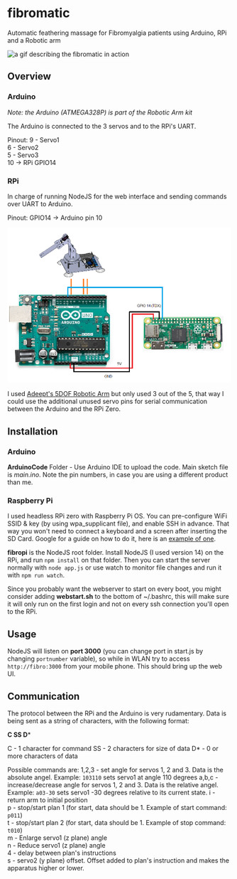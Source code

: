 # fibromatic
Automatic feathering massage for Fibromyalgia patients using Arduino, RPi and a Robotic arm 

![a gif describing the fibromatic in action](https://media0.giphy.com/media/61T89gKzCf5UDsnZFe/giphy.gif)

## Overview

### Arduino

*Note: the Arduino (ATMEGA328P) is part of the Robotic Arm kit*

The Arduino is connected to the 3 servos and to the RPi's UART. 

Pinout:
9 - Servo1  
6 - Servo2  
5 - Servo3  
10 -> RPi GPIO14  

### RPi 

In charge of running NodeJS for the web interface and sending commands over UART to Arduino. 

Pinout:
GPIO14 -> Arduino pin 10

![connections overview](https://github.com/omeriko9/fibromatic/blob/main/connections_diagram.png)

I used [Adeept's 5DOF Robotic Arm](https://www.adeept.com/adeept-arduino-compatible-diy-5-dof-robotic-arm-kit-for-arduino-uno-r3-steam-robot-arm-kit-with-arduino-and-processing-code_p0118_s0031.html) but only used 3 out of the 5, that way I could use the additional unused servo pins for serial communication between the Arduino and the RPi Zero.

## Installation

### Arduino 
 
**ArduinoCode** Folder - Use Arduino IDE to upload the code. Main sketch file is *main.ino*.
Note the pin numbers, in case you are using a different product than me.

### Raspberry Pi

I used headless RPi zero with Raspberry Pi OS. 
You can pre-configure WiFi SSID & key (by using wpa_supplicant file), and enable SSH in advance. That way you won't need to connect a keyboard and a screen after inserting the SD Card. Google for a guide on how to do it, here is an [example of one](https://core-electronics.com.au/tutorials/raspberry-pi-zerow-headless-wifi-setup.html).

**fibropi** is the NodeJS root folder. 
Install NodeJS (I used version 14) on the RPi, and run `npm install` on that folder.
Then you can start the server normally with `node app.js` or use watch to monitor file changes and run it with `npm run watch`.

Since you probably want the webserver to start on every boot, you might consider adding **webstart.sh** to the bottom of ~/.bashrc, this will make sure it will only run on the first login and not on every ssh connection you'll open to the RPi.

## Usage

NodeJS will listen on **port 3000** (you can change port in start.js by changing `portnumber` variable), so while in WLAN try to access `http://fibro:3000` from your mobile phone. This should bring up the web UI.

## Communication

The protocol between the RPi and the Arduino is very rudamentary. Data is being sent as a string of characters, with the following format:

**C SS D***

C  - 1 character for command
SS - 2 characters for size of data
D* - 0 or more characters of data

Possible commands are:
1,2,3 - set angle for servos 1, 2 and 3. Data is the absolute angel. Example: `103110` sets servo1 at angle 110 degrees
a,b,c - increase/decrease angle for servos 1, 2 and 3. Data is the relative angel. Example: `a03-30` sets servo1 -30 degrees relative to its current state.
i     - return arm to initial position  
p     - stop/start plan 1 (for start, data should be 1. Example of start command: `p011`)  
t     - stop/start plan 2 (for start, data should be 1. Example of stop command: `t010`)  
m     - Enlarge servo1 (z plane) angle  
n     - Reduce servo1 (z plane) angle  
4     - delay between plan's instructions  
s     - servo2 (y plane) offset. Offset added to plan's instruction and makes the apparatus higher or lower.







